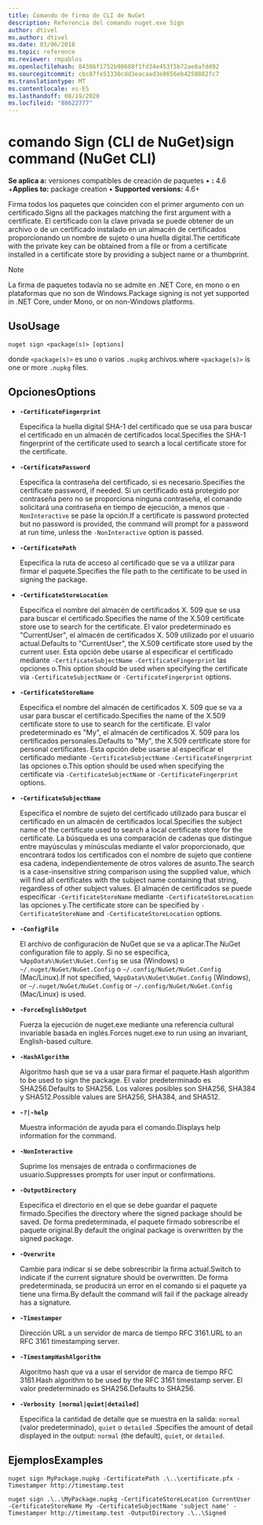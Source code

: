 ```yaml
---
title: Comando de firma de CLI de NuGet
description: Referencia del comando nuget.exe Sign
author: dtivel
ms.author: dtivel
ms.date: 03/06/2018
ms.topic: reference
ms.reviewer: rmpablos
ms.openlocfilehash: 84386f1752b98688f1fd34e453f5b72ae8afdd92
ms.sourcegitcommit: cbc87fe51330cdd3eacaad3e8656eb4258882fc7
ms.translationtype: MT
ms.contentlocale: es-ES
ms.lasthandoff: 08/19/2020
ms.locfileid: "88622777"
---
```

# <a name="sign-command-nuget-cli"></a><span data-ttu-id="772dd-103">comando Sign (CLI de NuGet)</span><span class="sxs-lookup"><span data-stu-id="772dd-103">sign command (NuGet CLI)</span></span>

<span data-ttu-id="772dd-104">**Se aplica a:** versiones compatibles de creación de paquetes &bullet; **:** 4.6 +</span><span class="sxs-lookup"><span data-stu-id="772dd-104">**Applies to:** package creation &bullet; **Supported versions:** 4.6+</span></span>

<span data-ttu-id="772dd-105">Firma todos los paquetes que coinciden con el primer argumento con un certificado.</span><span class="sxs-lookup"><span data-stu-id="772dd-105">Signs all the packages matching the first argument with a certificate.</span></span> <span data-ttu-id="772dd-106">El certificado con la clave privada se puede obtener de un archivo o de un certificado instalado en un almacén de certificados proporcionando un nombre de sujeto o una huella digital.</span><span class="sxs-lookup"><span data-stu-id="772dd-106">The certificate with the private key can be obtained from a file or from a certificate installed in a certificate store by providing a subject name or a thumbprint.</span></span>

> [!Note]
> <span data-ttu-id="772dd-107">La firma de paquetes todavía no se admite en .NET Core, en mono o en plataformas que no son de Windows.</span><span class="sxs-lookup"><span data-stu-id="772dd-107">Package signing is not yet supported in .NET Core, under Mono, or on non-Windows platforms.</span></span>

## <a name="usage"></a><span data-ttu-id="772dd-108">Uso</span><span class="sxs-lookup"><span data-stu-id="772dd-108">Usage</span></span>

```cli
nuget sign <package(s)> [options]
```

<span data-ttu-id="772dd-109">donde `<package(s)>` es uno o varios `.nupkg` archivos.</span><span class="sxs-lookup"><span data-stu-id="772dd-109">where `<package(s)>` is one or more `.nupkg` files.</span></span>

## <a name="options"></a><span data-ttu-id="772dd-110">Opciones</span><span class="sxs-lookup"><span data-stu-id="772dd-110">Options</span></span>

- **`-CertificateFingerprint`**

  <span data-ttu-id="772dd-111">Especifica la huella digital SHA-1 del certificado que se usa para buscar el certificado en un almacén de certificados local.</span><span class="sxs-lookup"><span data-stu-id="772dd-111">Specifies the SHA-1 fingerprint of the certificate used to search a local certificate store for the certificate.</span></span>

- **`-CertificatePassword`**

  <span data-ttu-id="772dd-112">Especifica la contraseña del certificado, si es necesario.</span><span class="sxs-lookup"><span data-stu-id="772dd-112">Specifies the certificate password, if needed.</span></span> <span data-ttu-id="772dd-113">Si un certificado está protegido por contraseña pero no se proporciona ninguna contraseña, el comando solicitará una contraseña en tiempo de ejecución, a menos que `-NonInteractive` se pase la opción.</span><span class="sxs-lookup"><span data-stu-id="772dd-113">If a certificate is password protected but no password is provided, the command will prompt for a password at run time, unless the `-NonInteractive` option is passed.</span></span>

- **`-CertificatePath`**

  <span data-ttu-id="772dd-114">Especifica la ruta de acceso al certificado que se va a utilizar para firmar el paquete.</span><span class="sxs-lookup"><span data-stu-id="772dd-114">Specifies the file path to the certificate to be used in signing the package.</span></span>

- **`-CertificateStoreLocation`**

  <span data-ttu-id="772dd-115">Especifica el nombre del almacén de certificados X. 509 que se usa para buscar el certificado.</span><span class="sxs-lookup"><span data-stu-id="772dd-115">Specifies the name of the X.509 certificate store use to search for the certificate.</span></span> <span data-ttu-id="772dd-116">El valor predeterminado es "CurrentUser", el almacén de certificados X. 509 utilizado por el usuario actual.</span><span class="sxs-lookup"><span data-stu-id="772dd-116">Defaults to "CurrentUser", the X.509 certificate store used by the current user.</span></span> <span data-ttu-id="772dd-117">Esta opción debe usarse al especificar el certificado mediante `-CertificateSubjectName` `-CertificateFingerprint` las opciones o.</span><span class="sxs-lookup"><span data-stu-id="772dd-117">This option should be used when specifying the certificate via `-CertificateSubjectName` or `-CertificateFingerprint` options.</span></span>

- **`-CertificateStoreName`**

  <span data-ttu-id="772dd-118">Especifica el nombre del almacén de certificados X. 509 que se va a usar para buscar el certificado.</span><span class="sxs-lookup"><span data-stu-id="772dd-118">Specifies the name of the X.509 certificate store to use to search for the certificate.</span></span> <span data-ttu-id="772dd-119">El valor predeterminado es "My", el almacén de certificados X. 509 para los certificados personales.</span><span class="sxs-lookup"><span data-stu-id="772dd-119">Defaults to "My", the X.509 certificate store for personal certificates.</span></span> <span data-ttu-id="772dd-120">Esta opción debe usarse al especificar el certificado mediante `-CertificateSubjectName` `-CertificateFingerprint` las opciones o.</span><span class="sxs-lookup"><span data-stu-id="772dd-120">This option should be used when specifying the certificate via `-CertificateSubjectName` or `-CertificateFingerprint` options.</span></span>

- **`-CertificateSubjectName`**

  <span data-ttu-id="772dd-121">Especifica el nombre de sujeto del certificado utilizado para buscar el certificado en un almacén de certificados local.</span><span class="sxs-lookup"><span data-stu-id="772dd-121">Specifies the subject name of the certificate used to search a local certificate store for the certificate.</span></span>  <span data-ttu-id="772dd-122">La búsqueda es una comparación de cadenas que distingue entre mayúsculas y minúsculas mediante el valor proporcionado, que encontrará todos los certificados con el nombre de sujeto que contiene esa cadena, independientemente de otros valores de asunto.</span><span class="sxs-lookup"><span data-stu-id="772dd-122">The search is a case-insensitive string comparison using the supplied value, which will find all certificates with the subject name containing that string, regardless of other subject values.</span></span>  <span data-ttu-id="772dd-123">El almacén de certificados se puede especificar `-CertificateStoreName` mediante `-CertificateStoreLocation` las opciones y.</span><span class="sxs-lookup"><span data-stu-id="772dd-123">The certificate store can be specified by `-CertificateStoreName` and `-CertificateStoreLocation` options.</span></span>

- **`-ConfigFile`**

  <span data-ttu-id="772dd-124">El archivo de configuración de NuGet que se va a aplicar.</span><span class="sxs-lookup"><span data-stu-id="772dd-124">The NuGet configuration file to apply.</span></span> <span data-ttu-id="772dd-125">Si no se especifica, `%AppData%\NuGet\NuGet.Config` se usa (Windows) o `~/.nuget/NuGet/NuGet.Config` o `~/.config/NuGet/NuGet.Config` (Mac/Linux).</span><span class="sxs-lookup"><span data-stu-id="772dd-125">If not specified, `%AppData%\NuGet\NuGet.Config` (Windows), or `~/.nuget/NuGet/NuGet.Config` or `~/.config/NuGet/NuGet.Config` (Mac/Linux) is used.</span></span>

- **`-ForceEnglishOutput`**

  <span data-ttu-id="772dd-126">Fuerza la ejecución de nuget.exe mediante una referencia cultural invariable basada en inglés.</span><span class="sxs-lookup"><span data-stu-id="772dd-126">Forces nuget.exe to run using an invariant, English-based culture.</span></span>

- **`-HashAlgorithm`**

  <span data-ttu-id="772dd-127">Algoritmo hash que se va a usar para firmar el paquete.</span><span class="sxs-lookup"><span data-stu-id="772dd-127">Hash algorithm to be used to sign the package.</span></span> <span data-ttu-id="772dd-128">El valor predeterminado es SHA256.</span><span class="sxs-lookup"><span data-stu-id="772dd-128">Defaults to SHA256.</span></span> <span data-ttu-id="772dd-129">Los valores posibles son SHA256, SHA384 y SHA512.</span><span class="sxs-lookup"><span data-stu-id="772dd-129">Possible values are SHA256, SHA384, and SHA512.</span></span>

- **`-?|-help`**

  <span data-ttu-id="772dd-130">Muestra información de ayuda para el comando.</span><span class="sxs-lookup"><span data-stu-id="772dd-130">Displays help information for the command.</span></span>

- **`-NonInteractive`**

  <span data-ttu-id="772dd-131">Suprime los mensajes de entrada o confirmaciones de usuario.</span><span class="sxs-lookup"><span data-stu-id="772dd-131">Suppresses prompts for user input or confirmations.</span></span>

- **`-OutputDirectory`**

  <span data-ttu-id="772dd-132">Especifica el directorio en el que se debe guardar el paquete firmado.</span><span class="sxs-lookup"><span data-stu-id="772dd-132">Specifies the directory where the signed package should be saved.</span></span> <span data-ttu-id="772dd-133">De forma predeterminada, el paquete firmado sobrescribe el paquete original.</span><span class="sxs-lookup"><span data-stu-id="772dd-133">By default the original package is overwritten by the signed package.</span></span>

- **`-Overwrite`**

  <span data-ttu-id="772dd-134">Cambie para indicar si se debe sobrescribir la firma actual.</span><span class="sxs-lookup"><span data-stu-id="772dd-134">Switch to indicate if the current signature should be overwritten.</span></span> <span data-ttu-id="772dd-135">De forma predeterminada, se producirá un error en el comando si el paquete ya tiene una firma.</span><span class="sxs-lookup"><span data-stu-id="772dd-135">By default the command will fail if the package already has a signature.</span></span>

- **`-Timestamper`**

  <span data-ttu-id="772dd-136">Dirección URL a un servidor de marca de tiempo RFC 3161.</span><span class="sxs-lookup"><span data-stu-id="772dd-136">URL to an RFC 3161 timestamping server.</span></span>

- **`-TimestampHashAlgorithm`**

  <span data-ttu-id="772dd-137">Algoritmo hash que va a usar el servidor de marca de tiempo RFC 3161.</span><span class="sxs-lookup"><span data-stu-id="772dd-137">Hash algorithm to be used by the RFC 3161 timestamp server.</span></span> <span data-ttu-id="772dd-138">El valor predeterminado es SHA256.</span><span class="sxs-lookup"><span data-stu-id="772dd-138">Defaults to SHA256.</span></span>

- **`-Verbosity [normal|quiet|detailed]`**

  <span data-ttu-id="772dd-139">Especifica la cantidad de detalle que se muestra en la salida: `normal` (valor predeterminado), `quiet` o `detailed` .</span><span class="sxs-lookup"><span data-stu-id="772dd-139">Specifies the amount of detail displayed in the output: `normal` (the default), `quiet`, or `detailed`.</span></span>

## <a name="examples"></a><span data-ttu-id="772dd-140">Ejemplos</span><span class="sxs-lookup"><span data-stu-id="772dd-140">Examples</span></span>

```cli
nuget sign MyPackage.nupkg -CertificatePath .\..\certificate.pfx -Timestamper http://timestamp.test

nuget sign .\..\MyPackage.nupkg -CertificateStoreLocation CurrentUser -CertificateStoreName My -CertificateSubjectName 'subject name' -Timestamper http://timestamp.test -OutputDirectory .\..\Signed
```
